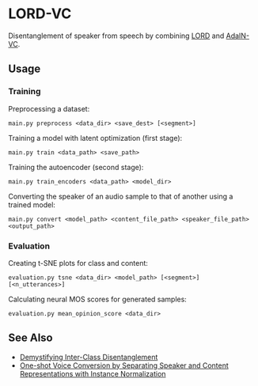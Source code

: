 # LORD-VC
Disentanglement of speaker from speech by combining [LORD](http://www.vision.huji.ac.il/lord) and [AdaIN-VC](https://arxiv.org/abs/1904.05742).

## Usage

### Training

Preprocessing a dataset:
```
main.py preprocess <data_dir> <save_dest> [<segment>]
```

Training a model with latent optimization (first stage):
```
main.py train <data_path> <save_path>
```

Training the autoencoder (second stage):
```
main.py train_encoders <data_path> <model_dir>
```

Converting the speaker of an audio sample to that of another using a trained model:
```
main.py convert <model_path> <content_file_path> <speaker_file_path> <output_path>
```

### Evaluation

Creating t-SNE plots for class and content:
```
evaluation.py tsne <data_dir> <model_path> [<segment>] [<n_utterances>]
```

Calculating neural MOS scores for generated samples:
```
evaluation.py mean_opinion_score <data_dir>
```

## See Also

* [Demystifying Inter-Class Disentanglement](http://www.vision.huji.ac.il/lord)
* [One-shot Voice Conversion by Separating Speaker and Content Representations with Instance Normalization](https://arxiv.org/abs/1904.05742)